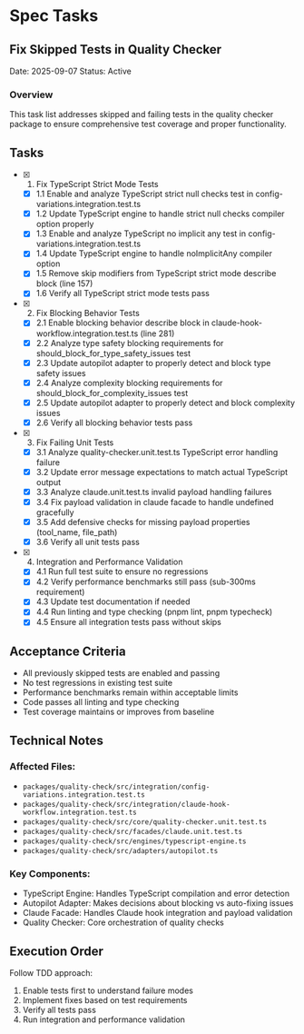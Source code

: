 # Spec Tasks

## Fix Skipped Tests in Quality Checker

Date: 2025-09-07 Status: Active

### Overview

This task list addresses skipped and failing tests in the quality checker
package to ensure comprehensive test coverage and proper functionality.

## Tasks

- [x] 1. Fix TypeScript Strict Mode Tests
  - [x] 1.1 Enable and analyze TypeScript strict null checks test in
        config-variations.integration.test.ts
  - [x] 1.2 Update TypeScript engine to handle strict null checks compiler
        option properly
  - [x] 1.3 Enable and analyze TypeScript no implicit any test in
        config-variations.integration.test.ts
  - [x] 1.4 Update TypeScript engine to handle noImplicitAny compiler option
  - [x] 1.5 Remove skip modifiers from TypeScript strict mode describe block
        (line 157)
  - [x] 1.6 Verify all TypeScript strict mode tests pass

- [x] 2. Fix Blocking Behavior Tests
  - [x] 2.1 Enable blocking behavior describe block in
        claude-hook-workflow.integration.test.ts (line 281)
  - [x] 2.2 Analyze type safety blocking requirements for
        should_block_for_type_safety_issues test
  - [x] 2.3 Update autopilot adapter to properly detect and block type safety
        issues
  - [x] 2.4 Analyze complexity blocking requirements for
        should_block_for_complexity_issues test
  - [x] 2.5 Update autopilot adapter to properly detect and block complexity
        issues
  - [x] 2.6 Verify all blocking behavior tests pass

- [x] 3. Fix Failing Unit Tests
  - [x] 3.1 Analyze quality-checker.unit.test.ts TypeScript error handling
        failure
  - [x] 3.2 Update error message expectations to match actual TypeScript output
  - [x] 3.3 Analyze claude.unit.test.ts invalid payload handling failures
  - [x] 3.4 Fix payload validation in claude facade to handle undefined
        gracefully
  - [x] 3.5 Add defensive checks for missing payload properties (tool_name,
        file_path)
  - [x] 3.6 Verify all unit tests pass

- [x] 4. Integration and Performance Validation
  - [x] 4.1 Run full test suite to ensure no regressions
  - [x] 4.2 Verify performance benchmarks still pass (sub-300ms requirement)
  - [x] 4.3 Update test documentation if needed
  - [x] 4.4 Run linting and type checking (pnpm lint, pnpm typecheck)
  - [x] 4.5 Ensure all integration tests pass without skips

## Acceptance Criteria

- All previously skipped tests are enabled and passing
- No test regressions in existing test suite
- Performance benchmarks remain within acceptable limits
- Code passes all linting and type checking
- Test coverage maintains or improves from baseline

## Technical Notes

### Affected Files:

- `packages/quality-check/src/integration/config-variations.integration.test.ts`
- `packages/quality-check/src/integration/claude-hook-workflow.integration.test.ts`
- `packages/quality-check/src/core/quality-checker.unit.test.ts`
- `packages/quality-check/src/facades/claude.unit.test.ts`
- `packages/quality-check/src/engines/typescript-engine.ts`
- `packages/quality-check/src/adapters/autopilot.ts`

### Key Components:

- TypeScript Engine: Handles TypeScript compilation and error detection
- Autopilot Adapter: Makes decisions about blocking vs auto-fixing issues
- Claude Facade: Handles Claude hook integration and payload validation
- Quality Checker: Core orchestration of quality checks

## Execution Order

Follow TDD approach:

1. Enable tests first to understand failure modes
2. Implement fixes based on test requirements
3. Verify all tests pass
4. Run integration and performance validation
